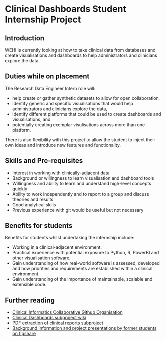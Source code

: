 # Clinical Dashboards Student Internship Project

## Introduction

WEHI is currently looking at how to take clinical data from databases and create visualisations and dashboards to help administrators and clinicians explore the data. 

## Duties while on placement 

The Research Data Engineer Intern role will:  
- help create or gather synthetic datasets to allow for open collaboration, 
- identify generic and specific visualisations that would help administrators and clinicians explore the data,
- identify different platforms that could be used to create dashboards and visualisations, and 
- potentially creating exemplar visulisations across more than one platform. 

There is also flexibility with this project to allow the student to inject their own ideas and introduce new features and functionality. 


## Skills and Pre-requisites

- Interest in working with clinically-adjacent data
- Background or willingness to learn visualisation and dashboard tools
- Willingness and ability to learn and understand high-level concepts quickly 
- Ability to work independently and to report to a group and discuss theories and results 
- Good analytical skills 
- Previous experience with git would be useful but not necessary 

## Benefits for students 

Benefits for students whilst undertaking the internship include:
- Working in a clinical-adjacent environment. 
- Practical experience with potential exposure to Python, R, PowerBI and other visualisation software.  
- Gain understanding of how real-world software is assessed, developed and how priorities and requirements are established within a clinical environment.  
- Gain understanding of the importance of maintainable, scalable and extensible code. 

## Further reading
- [Clinical Informatics Collaborative Github Organisation](https://github.com/Clinical-Informatics-Collaborative)
- [Clinical Dashboards subproject wiki](https://github.com/Clinical-Informatics-Collaborative/clinical_dashboards/wiki)
- [PDF extraction of clinical reports subproject](https://github.com/Clinical-Informatics-Collaborative/pdf-extraction-clinical-reports)
- [Background information and project presentations by former students on figshare](https://figshare.com/projects/Clinical_Dashboards/163360) 
